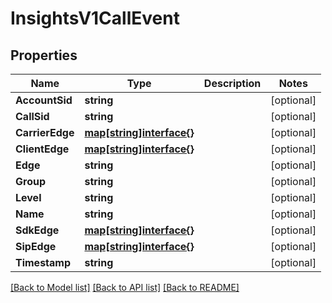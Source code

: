 # InsightsV1CallEvent

## Properties

Name | Type | Description | Notes
------------ | ------------- | ------------- | -------------
**AccountSid** | **string** |  | [optional] 
**CallSid** | **string** |  | [optional] 
**CarrierEdge** | [**map[string]interface{}**](.md) |  | [optional] 
**ClientEdge** | [**map[string]interface{}**](.md) |  | [optional] 
**Edge** | **string** |  | [optional] 
**Group** | **string** |  | [optional] 
**Level** | **string** |  | [optional] 
**Name** | **string** |  | [optional] 
**SdkEdge** | [**map[string]interface{}**](.md) |  | [optional] 
**SipEdge** | [**map[string]interface{}**](.md) |  | [optional] 
**Timestamp** | **string** |  | [optional] 

[[Back to Model list]](../README.md#documentation-for-models) [[Back to API list]](../README.md#documentation-for-api-endpoints) [[Back to README]](../README.md)



